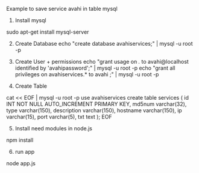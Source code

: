 Example to save service avahi in table mysql

1) Install mysql

sudo apt-get install mysql-server

2) Create Database
echo "create database avahiservices;" | mysql -u root -p

3) Create User + permissions
echo "grant usage on *.* to avahi@localhost identified by 'avahipassword';" | mysql -u root -p
echo "grant all privileges on avahiservices.* to avahi ;" | mysql -u root -p
 
4) Create Table

cat << EOF | mysql -u root -p
use avahiservices
create table services (
id INT NOT NULL AUTO_INCREMENT PRIMARY KEY,	
md5num varchar(32),
type varchar(150),
description varchar(150),
hostname varchar(150),
ip varchar(15),
port varchar(5),
txt text
);
EOF

5) Install need modules in node.js

npm install

6) run app

node app.js
